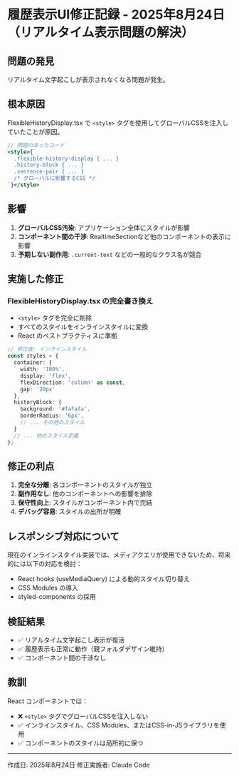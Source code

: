 # 履歴表示UI修正記録 - 2025年8月24日（リアルタイム表示問題の解決）

## 問題の発見
リアルタイム文字起こしが表示されなくなる問題が発生。

## 根本原因
FlexibleHistoryDisplay.tsx で `<style>` タグを使用してグローバルCSSを注入していたことが原因。

```jsx
// 問題のあったコード
<style>{`
  .flexible-history-display { ... }
  .history-block { ... }
  .sentence-pair { ... }
  /* グローバルに影響するCSS */
`}</style>
```

## 影響
1. **グローバルCSS汚染**: アプリケーション全体にスタイルが影響
2. **コンポーネント間の干渉**: RealtimeSectionなど他のコンポーネントの表示に影響
3. **予期しない副作用**: `.current-text` などの一般的なクラス名が競合

## 実施した修正

### FlexibleHistoryDisplay.tsx の完全書き換え
- `<style>` タグを完全に削除
- すべてのスタイルをインラインスタイルに変換
- React のベストプラクティスに準拠

```typescript
// 修正後: インラインスタイル
const styles = {
  container: {
    width: '100%',
    display: 'flex',
    flexDirection: 'column' as const,
    gap: '20px'
  },
  historyBlock: {
    background: '#fafafa',
    borderRadius: '6px',
    // ... その他のスタイル
  }
  // ... 他のスタイル定義
};
```

## 修正の利点
1. **完全な分離**: 各コンポーネントのスタイルが独立
2. **副作用なし**: 他のコンポーネントへの影響を排除
3. **保守性向上**: スタイルがコンポーネント内で完結
4. **デバッグ容易**: スタイルの出所が明確

## レスポンシブ対応について
現在のインラインスタイル実装では、メディアクエリが使用できないため、将来的には以下の対応を検討：
- React hooks (useMediaQuery) による動的スタイル切り替え
- CSS Modules の導入
- styled-components の採用

## 検証結果
- ✅ リアルタイム文字起こし表示が復活
- ✅ 履歴表示も正常に動作（親フォルダデザイン維持）
- ✅ コンポーネント間の干渉なし

## 教訓
React コンポーネントでは：
- ❌ `<style>` タグでグローバルCSSを注入しない
- ✅ インラインスタイル、CSS Modules、またはCSS-in-JSライブラリを使用
- ✅ コンポーネントのスタイルは局所的に保つ

---

作成日: 2025年8月24日
修正実施者: Claude Code